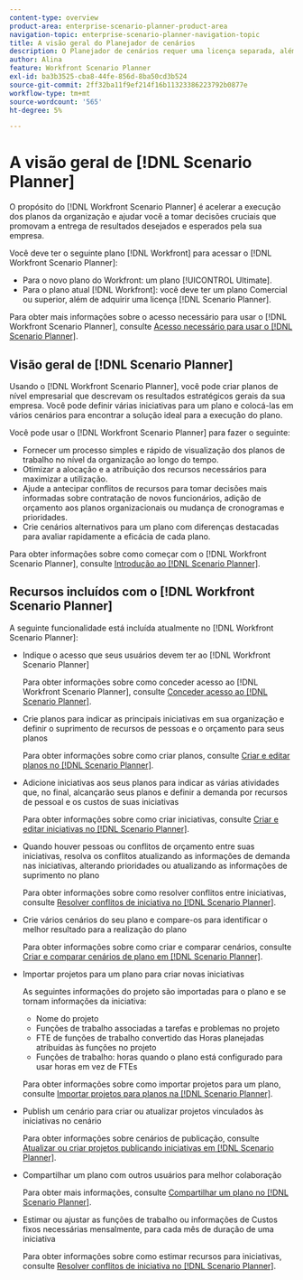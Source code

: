 ```yaml
---
content-type: overview
product-area: enterprise-scenario-planner-product-area
navigation-topic: enterprise-scenario-planner-navigation-topic
title: A visão geral do Planejador de cenários
description: O Planejador de cenários requer uma licença separada, além da licença do Adobe Workfront.
author: Alina
feature: Workfront Scenario Planner
exl-id: ba3b3525-cba8-44fe-856d-8ba50cd3b524
source-git-commit: 2ff32ba11f9ef214f16b11323386223792b0877e
workflow-type: tm+mt
source-wordcount: '565'
ht-degree: 5%

---
```


# A visão geral de [!DNL Scenario Planner]

<!-- Audited: 1/2024 -->

O propósito do [!DNL Workfront Scenario Planner] é acelerar a execução dos planos da organização e ajudar você a tomar decisões cruciais que promovam a entrega de resultados desejados e esperados pela sua empresa.

Você deve ter o seguinte plano [!DNL Workfront] para acessar o [!DNL Workfront Scenario Planner]:

* Para o novo plano do Workfront: um plano [!UICONTROL Ultimate].
* Para o plano atual [!DNL Workfront]: você deve ter um plano Comercial ou superior, além de adquirir uma licença [!DNL Scenario Planner].

Para obter mais informações sobre o acesso necessário para usar o [!DNL Workfront Scenario Planner], consulte [Acesso necessário para usar o [!DNL Scenario Planner]](access-needed-to-use-sp.md).

## Visão geral de [!DNL Scenario Planner]

Usando o [!DNL Workfront Scenario Planner], você pode criar planos de nível empresarial que descrevam os resultados estratégicos gerais da sua empresa. Você pode definir várias iniciativas para um plano e colocá-las em vários cenários para encontrar a solução ideal para a execução do plano.

Você pode usar o [!DNL Workfront Scenario Planner] para fazer o seguinte:

* Fornecer um processo simples e rápido de visualização dos planos de trabalho no nível da organização ao longo do tempo.
* Otimizar a alocação e a atribuição dos recursos necessários para maximizar a utilização.
* Ajude a antecipar conflitos de recursos para tomar decisões mais informadas sobre contratação de novos funcionários, adição de orçamento aos planos organizacionais ou mudança de cronogramas e prioridades.
* Crie cenários alternativos para um plano com diferenças destacadas para avaliar rapidamente a eficácia de cada plano.

Para obter informações sobre como começar com o [!DNL Workfront Scenario Planner], consulte [Introdução ao [!DNL Scenario Planner]](../scenario-planner/get-started-with-scenario-planning.md).

## Recursos incluídos com o [!DNL Workfront Scenario Planner]

A seguinte funcionalidade está incluída atualmente no [!DNL Workfront Scenario Planner]:

* Indique o acesso que seus usuários devem ter ao [!DNL Workfront Scenario Planner]

  Para obter informações sobre como conceder acesso ao [!DNL Workfront Scenario Planner], consulte [Conceder acesso ao [!DNL Scenario Planner]](../administration-and-setup/add-users/configure-and-grant-access/grant-access-sp.md).

* Crie planos para indicar as principais iniciativas em sua organização e definir o suprimento de recursos de pessoas e o orçamento para seus planos

  Para obter informações sobre como criar planos, consulte [Criar e editar planos no [!DNL Scenario Planner]](../scenario-planner/create-and-edit-plans.md).

* Adicione iniciativas aos seus planos para indicar as várias atividades que, no final, alcançarão seus planos e definir a demanda por recursos de pessoal e os custos de suas iniciativas

  Para obter informações sobre como criar iniciativas, consulte [Criar e editar iniciativas no [!DNL Scenario Planner]](../scenario-planner/create-and-edit-initiatives.md).

* Quando houver pessoas ou conflitos de orçamento entre suas iniciativas, resolva os conflitos atualizando as informações de demanda nas iniciativas, alterando prioridades ou atualizando as informações de suprimento no plano

  Para obter informações sobre como resolver conflitos entre iniciativas, consulte [Resolver conflitos de iniciativa no [!DNL Scenario Planner]](../scenario-planner/resolve-conflicts-in-sp.md).

* Crie vários cenários do seu plano e compare-os para identificar o melhor resultado para a realização do plano

  Para obter informações sobre como criar e comparar cenários, consulte [Criar e comparar cenários de plano em [!DNL Scenario Planner]](../scenario-planner/create-and-compare-scenarios-for-a-plan.md).

* Importar projetos para um plano para criar novas iniciativas

  As seguintes informações do projeto são importadas para o plano e se tornam informações da iniciativa:

   * Nome do projeto
   * Funções de trabalho associadas a tarefas e problemas no projeto
   * FTE de funções de trabalho convertido das Horas planejadas atribuídas às funções no projeto
   * Funções de trabalho: horas quando o plano está configurado para usar horas em vez de FTEs

  Para obter informações sobre como importar projetos para um plano, consulte [Importar projetos para planos na [!DNL Scenario Planner]](../scenario-planner/import-projects-to-plans.md).

* Publish um cenário para criar ou atualizar projetos vinculados às iniciativas no cenário

  Para obter informações sobre cenários de publicação, consulte [Atualizar ou criar projetos publicando iniciativas em [!DNL Scenario Planner]](../scenario-planner/publish-scenarios-update-projects.md).

* Compartilhar um plano com outros usuários para melhor colaboração

  Para obter mais informações, consulte [Compartilhar um plano no [!DNL Scenario Planner]](../scenario-planner/share-a-plan.md).

* Estimar ou ajustar as funções de trabalho ou informações de Custos fixos necessárias mensalmente, para cada mês de duração de uma iniciativa

  Para obter informações sobre como estimar recursos para iniciativas, consulte [Resolver conflitos de iniciativa no [!DNL Scenario Planner]](../scenario-planner/resolve-conflicts-in-sp.md).

